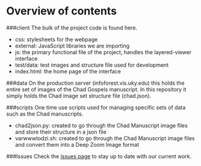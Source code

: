 # Overview of contents
###client
The bulk of the project code is found here.

- css: stylesheets for the webpage
- external: JavaScript libraries we are importing
- js: the primary functional file of the project, handles the layered-viewer interface
- test/data: test images and structure file used for development
- index.html: the home page of the interface

###data
On the production server (infoforest.vis.uky.edu) this holds the entire set of images of the Chad Gospels manuscript. In this repository it simply holds the Chad image set structure file (chad.json).

###scripts
One time use scripts used for managing specific sets of data such as the Chad manuscripts. 

- chad2json.py: created to go through the Chad Manuscript image files and store their structure in a json file
- varwwwtodzi.sh: created to go through the Chad Manuscript image files and convert them into a Deep Zoom Image format

###Issues
Check the [issues page](https://github.com/viscenter/layered-viewer/issues) to stay up to date with our current work.
